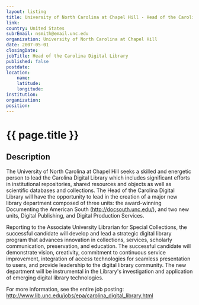 ```yaml
---
layout: listing
title: University of North Carolina at Chapel Hill - Head of the Carolina Digital Library
link:
country: United States
subrEmail: nsmith@email.unc.edu
organization: University of North Carolina at Chapel Hill 
date: 2007-05-01
closingDate: 
jobTitle: Head of the Carolina Digital Library
published: false
postdate:
location:
	name: 
	latitude: 
	longitude: 
institution: 
organization: 
position: 
--- 
```



# {{ page.title }}

## Description








<p>The University of North Carolina at Chapel Hill seeks a skilled and energetic person to lead the Carolina Digital Library which includes significant efforts in institutional repositories, shared resources and objects as well as scientific databases and collections. The Head of the Carolina Digital Library will have the opportunity to lead in the creation of a major new library department composed of three units: the award-winning Documenting the American South (<a href="http://docsouth.unc.edu/">http://docsouth.unc.edu/</a>), and two new units, Digital Publishing, and Digital Production Services.</p>

<p>Reporting to the Associate University Librarian for Special Collections, the successful candidate will develop and lead a strategic digital library program that advances innovation in collections, services, scholarly communication, preservation, and education. The successful candidate will demonstrate vision, creativity, commitment to continuous service improvement, integration of access technologies for seamless presentation to users, and provide leadership to the digital library community. The new department will be instrumental in the Library's investigation and application of emerging digital library technologies.</p>

<p>For more information, see the entire job posting: <a href="http://www.lib.unc.edu/jobs/epa/carolina_digital_library.html">http://www.lib.unc.edu/jobs/epa/carolina_digital_library.html</a></p>

